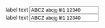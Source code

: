<div class="au-body example-form-item">
  <label class="au-label" for="text-input">label text</label>
  <input class="au-text-input au-text-input--block au-text-input--valid" name="text-input" id="text-input" type="text" value="ABCZ abcjg liI1 12340">
</div>
<div class="au-body example-form-item">
  <label class="au-label" for="text-input">label text</label>
  <input class="au-text-input au-text-input--block au-text-input--invalid" name="text-input" id="text-input" type="text" aria-invalid="true" value="ABCZ abcjg liI1 12340">
</div>

